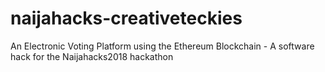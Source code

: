 # naijahacks-creativeteckies
An Electronic Voting Platform using the Ethereum Blockchain - A software hack for the Naijahacks2018 hackathon
